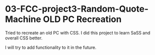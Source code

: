 # 03-FCC-project3-Random-Quote-Machine OLD PC Recreation

Tried to recreate an old PC with CSS.
I did this project to learn SaSS and overall CSS better.

I will try to add functionality to it in the future.
